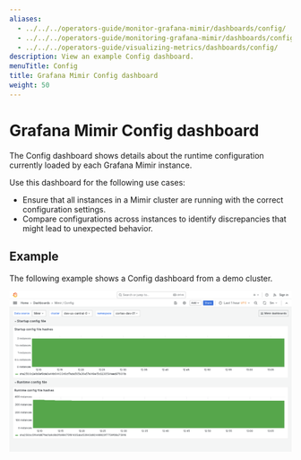 ```yaml
---
aliases:
  - ../../../operators-guide/monitor-grafana-mimir/dashboards/config/
  - ../../../operators-guide/monitoring-grafana-mimir/dashboards/config/
  - ../../../operators-guide/visualizing-metrics/dashboards/config/
description: View an example Config dashboard.
menuTitle: Config
title: Grafana Mimir Config dashboard
weight: 50
---
```



# Grafana Mimir Config dashboard

The Config dashboard shows details about the runtime configuration currently loaded by each Grafana Mimir instance.

Use this dashboard for the following use cases:

- Ensure that all instances in a Mimir cluster are running with the correct configuration settings.
- Compare configurations across instances to identify discrepancies that might lead to unexpected behavior.

## Example

The following example shows a Config dashboard from a demo cluster.

![Grafana Mimir config dashboard](mimir-config.png)
